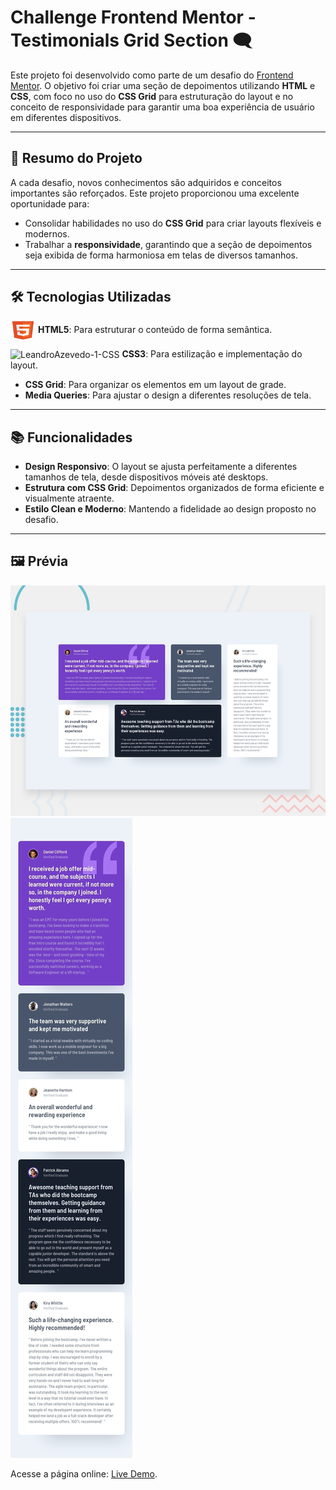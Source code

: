 # Challenge Frontend Mentor - Testimonials Grid Section 🗨️

Este projeto foi desenvolvido como parte de um desafio do [Frontend Mentor](https://www.frontendmentor.io). O objetivo foi criar uma seção de depoimentos utilizando **HTML** e **CSS**, com foco no uso do **CSS Grid** para estruturação do layout e no conceito de responsividade para garantir uma boa experiência de usuário em diferentes dispositivos.

---

## 🎯 Resumo do Projeto

A cada desafio, novos conhecimentos são adquiridos e conceitos importantes são reforçados. Este projeto proporcionou uma excelente oportunidade para:
- Consolidar habilidades no uso do **CSS Grid** para criar layouts flexíveis e modernos.
- Trabalhar a **responsividade**, garantindo que a seção de depoimentos seja exibida de forma harmoniosa em telas de diversos tamanhos.

---

## 🛠️ Tecnologias Utilizadas

<p><img align="center" alt="LeandroAzevedo-1-HTML" height="30" width="40" src="https://raw.githubusercontent.com/devicons/devicon/master/icons/html5/html5-original.svg">
<strong>HTML5</strong>: Para estruturar o conteúdo de forma semântica.</P>


<p><img align="center" alt="LeandroAzevedo-1-CSS" height="30" width="40" src="https://cdn.jsdelivr.net/gh/devicons/devicon/icons/css3/css3-original.svg">
<strong>CSS3</strong>: Para estilização e implementação do layout.</P>

- **CSS Grid**: Para organizar os elementos em um layout de grade.
- **Media Queries**: Para ajustar o design a diferentes resoluções de tela.

---

## 📚 Funcionalidades

- **Design Responsivo**: O layout se ajusta perfeitamente a diferentes tamanhos de tela, desde dispositivos móveis até desktops.
- **Estrutura com CSS Grid**: Depoimentos organizados de forma eficiente e visualmente atraente.
- **Estilo Clean e Moderno**: Mantendo a fidelidade ao design proposto no desafio.

---
## 🖼️ Prévia

<img src="./src/design/desktop-preview.jpg">
<img src="./src/design/mobile-design.jpg">

Acesse a página online: [Live Demo](https://leandroazevedo-1.github.io/testimonials-grid-section/).
